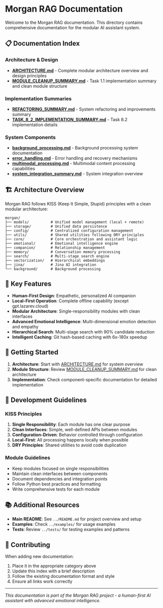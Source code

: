 # Morgan RAG Documentation

Welcome to the Morgan RAG documentation. This directory contains comprehensive documentation for the modular AI assistant system.

## 📋 Documentation Index

### Architecture & Design
- **[ARCHITECTURE.md](ARCHITECTURE.md)** - Complete modular architecture overview and design principles
- **[MODULE_CLEANUP_SUMMARY.md](MODULE_CLEANUP_SUMMARY.md)** - Task 1.1 implementation summary and clean module structure

### Implementation Summaries
- **[REFACTORING_SUMMARY.md](REFACTORING_SUMMARY.md)** - System refactoring and improvements summary
- **[TASK_8_2_IMPLEMENTATION_SUMMARY.md](TASK_8_2_IMPLEMENTATION_SUMMARY.md)** - Task 8.2 implementation details

### System Components
- **[background_processing.md](background_processing.md)** - Background processing system documentation
- **[error_handling.md](error_handling.md)** - Error handling and recovery mechanisms
- **[multimodal_processing.md](multimodal_processing.md)** - Multimodal content processing capabilities
- **[system_integration_summary.md](system_integration_summary.md)** - System integration overview

## 🏗️ Architecture Overview

Morgan RAG follows KISS (Keep It Simple, Stupid) principles with a clean modular architecture:

```
morgan/
├── models/          # Unified model management (local + remote)
├── storage/         # Unified data persistence
├── config/          # Centralized configuration management
├── utils/           # Shared utilities following DRY principles
├── core/            # Core orchestration and assistant logic
├── emotional/       # Emotional intelligence engine
├── companion/       # Relationship management
├── memory/          # Conversation memory processing
├── search/          # Multi-stage search engine
├── vectorization/   # Hierarchical embeddings
├── jina/            # Jina AI integration
└── background/      # Background processing
```

## 🎯 Key Features

- **Human-First Design**: Empathetic, personalized AI companion
- **Local-First Operation**: Complete offline capability (except gpt.lazarev.cloud)
- **Modular Architecture**: Single-responsibility modules with clean interfaces
- **Advanced Emotional Intelligence**: Multi-dimensional emotion detection and empathy
- **Hierarchical Search**: Multi-stage search with 90% candidate reduction
- **Intelligent Caching**: Git hash-based caching with 6x-180x speedup

## 📖 Getting Started

1. **Architecture**: Start with [ARCHITECTURE.md](ARCHITECTURE.md) for system overview
2. **Module Structure**: Review [MODULE_CLEANUP_SUMMARY.md](MODULE_CLEANUP_SUMMARY.md) for clean architecture
3. **Implementation**: Check component-specific documentation for detailed implementation

## 🔧 Development Guidelines

### KISS Principles
1. **Single Responsibility**: Each module has one clear purpose
2. **Clean Interfaces**: Simple, well-defined APIs between modules
3. **Configuration-Driven**: Behavior controlled through configuration
4. **Local-First**: All processing happens locally when possible
5. **DRY Principles**: Shared utilities to avoid code duplication

### Module Guidelines
- Keep modules focused on single responsibilities
- Maintain clean interfaces between components
- Document dependencies and integration points
- Follow Python best practices and formatting
- Write comprehensive tests for each module

## 📚 Additional Resources

- **Main README**: See `../README.md` for project overview and setup
- **Examples**: Check `../examples/` for usage examples
- **Tests**: Review `../tests/` for testing examples and patterns

## 🤝 Contributing

When adding new documentation:
1. Place it in the appropriate category above
2. Update this index with a brief description
3. Follow the existing documentation format and style
4. Ensure all links work correctly

---

*This documentation is part of the Morgan RAG project - a human-first AI assistant with advanced emotional intelligence.*